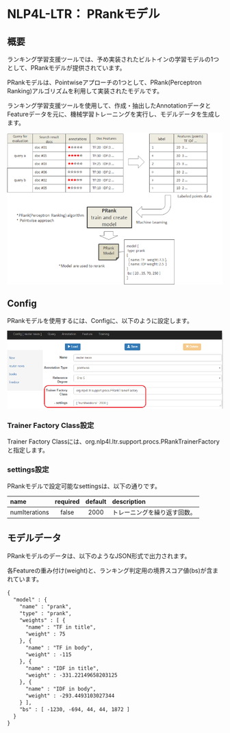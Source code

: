 # NLP4L-LTR： PRankモデル

## 概要

ランキング学習支援ツールでは、予め実装されたビルトインの学習モデルの1つとして、PRankモデルが提供されています。

PRankモデルは、Pointwiseアプローチの1つとして、PRank(Perceptron Ranking)アルゴリズムを利用して実装されたモデルです。

ランキング学習支援ツールを使用して、作成・抽出したAnnotationデータとFeatureデータを元に、機械学習トレーニングを実行し、モデルデータを生成します。

![prank](images/ltr_prank.png)


## Config
PRankモデルを使用するには、Configに、以下のように設定します。


![screenshot_model_prank](images/screenshot_model_prank.png)

### Trainer Factory Class設定

Trainer Factory Classには、org.nlp4l.ltr.support.procs.PRankTrainerFactoryと指定します。

### settings設定

PRankモデルで設定可能なsettingsは、以下の通りです。

|name|required|default|description|
|:--|:--:|:--:|:--|
|numIterations|false|2000|トレーニングを繰り返す回数。|

## モデルデータ
PRankモデルのデータは、以下のようなJSON形式で出力されます。

各Featureの重み付け(weight)と、ランキング判定用の境界スコア値(bs)が含まれています。


```
{
  "model" : {
    "name" : "prank",
    "type" : "prank",
    "weights" : [ {
      "name" : "TF in title",
      "weight" : 75
    }, {
      "name" : "TF in body",
      "weight" : -115
    }, {
      "name" : "IDF in title",
      "weight" : -331.22149658203125
    }, {
      "name" : "IDF in body",
      "weight" : -293.4493103027344
    } ],
    "bs" : [ -1230, -694, 44, 44, 1872 ]
  }
}
```
